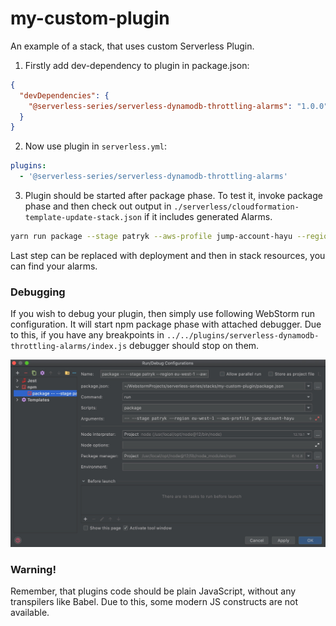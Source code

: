 # my-custom-plugin

An example of a stack, that uses custom Serverless Plugin.

1. Firstly add dev-dependency to plugin in package.json:
```json
{
  "devDependencies": {
    "@serverless-series/serverless-dynamodb-throttling-alarms": "1.0.0"
  }
}
```
2. Now use plugin in `serverless.yml`:
```yaml
plugins:
  - '@serverless-series/serverless-dynamodb-throttling-alarms'
```
3. Plugin should be started after package phase. To test it, invoke package phase and then check out
output in `./serverless/cloudformation-template-update-stack.json` if it includes generated Alarms.
```bash
yarn run package --stage patryk --aws-profile jump-account-hayu --region eu-west-1
```

Last step can be replaced with deployment and then in stack resources, you can find your alarms.


### Debugging

If you wish to debug your plugin, then simply use following WebStorm run configuration. It will start
npm package phase with attached debugger. Due to this, if you have any breakpoints in
`../../plugins/serverless-dynamodb-throttling-alarms/index.js` debugger should stop on them.

![](./run-config-for-debug.jpg)


### Warning!

Remember, that plugins code should be plain JavaScript, without any transpilers like Babel.
Due to this, some modern JS constructs are not available.